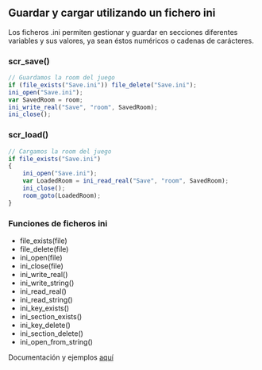 ## Guardar y cargar utilizando un fichero ini
Los ficheros .ini permiten gestionar y guardar en secciones diferentes variables y sus valores, ya sean éstos numéricos o cadenas de carácteres.

### scr_save()
```javascript
// Guardamos la room del juego
if (file_exists("Save.ini")) file_delete("Save.ini");
ini_open("Save.ini");
var SavedRoom = room;
ini_write_real("Save", "room", SavedRoom);
ini_close();
```

### scr_load()
```javascript
// Cargamos la room del juego
if file_exists("Save.ini")
{
	ini_open("Save.ini");
	var LoadedRoom = ini_read_real("Save", "room", SavedRoom);
	ini_close();
	room_goto(LoadedRoom);
}
```

### Funciones de ficheros ini
* file_exists(file)
* file_delete(file)
* ini_open(file)
* ini_close(file)
* ini_write_real()
* ini_write_string()
* ini_read_real()
* ini_read_string()
* ini_key_exists()
* ini_section_exists()
* ini_key_delete()
* ini_section_delete()
* ini_open_from_string()

Documentación y ejemplos [aquí](http://docs.yoyogames.com/source/dadiospice/002_reference/file%20handling/ini%20files/index.html)